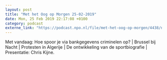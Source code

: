 ```yaml
---
layout: post
title: "Met het Oog op Morgen 25-02-2019"
date: Mon, 25 Feb 2019 22:17:08 +0100
category: podcast
externe_link: "https://podcast.npo.nl/file/met-het-oog-op-morgen/4438/nporadio1_met-het-oog-op-morgen_20190225_met-het-oog-op-morgen-25-02-2019_HO17K5.mp3"
---
```


Met vandaag: Hoe spoor je via bankgegevens criminelen op? | Brussel bij Nacht | Protesten in Algerije | De ontwikkeling van de sportbiografie | Presentatie: Chris Kijne.

